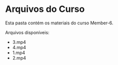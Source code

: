 # Arquivos do Curso

Esta pasta contém os materiais do curso Member-6.

Arquivos disponíveis:
- 3.mp4
- 4.mp4
- 1.mp4
- 2.mp4